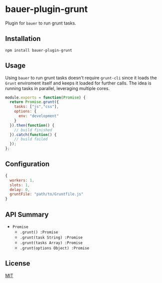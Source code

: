 # bauer-plugin-grunt

Plugin for `bauer` to run grunt tasks.

## Installation

```
npm install bauer-plugin-grunt
```

## Usage

Using `bauer` to run grunt tasks doesn't require `grunt-cli` since it loads the `Grunt` enviroment itself and keeps it loaded for further calls. The idea is running tasks in parallel, leveraging multiple cores.

```js
module.exports = function(Promise) {
  return Promise.grunt({
    tasks: ["js","css"],
    options: {
      env: "development"
    }
  }).then(function() {
    // build finished
  }).catch(function() {
    // build failed
  });
};
```

## Configuration

```js
{
  workers: 1,
  slots: 1,
  delay: 0,
  gruntFile: "path/to/Gruntfile.js"
}
```


## API Summary

  * `Promise`
    * `.grunt() :Promise`
    * `.grunt(task String) :Promise`
    * `.grunt(tasks Array) :Promise`
    * `.grunt(options Object) :Promise`

## License

[MIT](./LICENSE)
